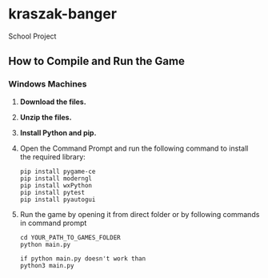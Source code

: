 # kraszak-banger  
School Project  

## How to Compile and Run the Game  

### Windows Machines  
1. **Download the files.**  
2. **Unzip the files.**  
3. **Install Python and pip.**  

4. Open the Command Prompt and run the following command to install the required library:  
   ```Comand prompt
   pip install pygame-ce
   pip install moderngl
   pip install wxPython
   pip install pytest
   pip install pyautogui

5. Run the game by opening it from direct folder
or by following commands in command prompt
    ```Command prompt
    cd YOUR_PATH_TO_GAMES_FOLDER
    python main.py

    if python main.py doesn't work than
    python3 main.py